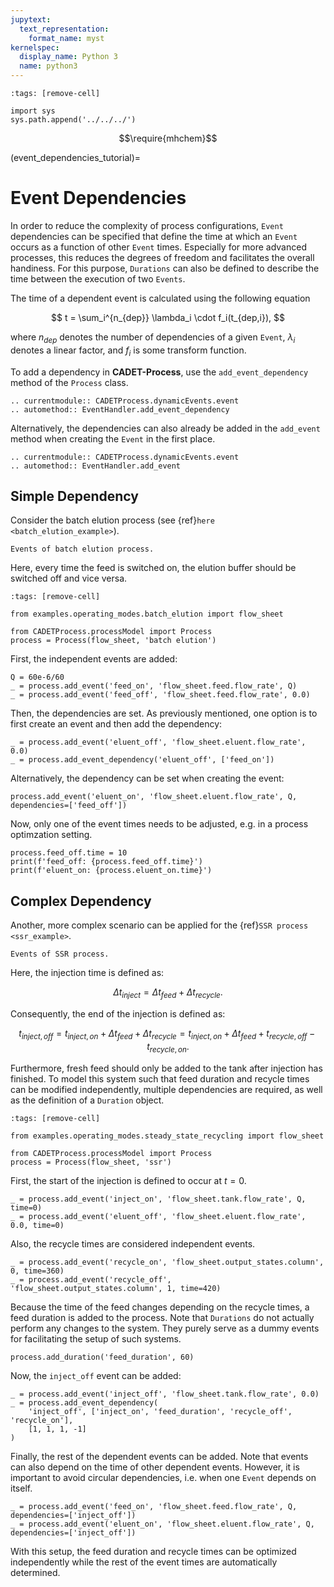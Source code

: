 ```yaml
---
jupytext:
  text_representation:
    format_name: myst
kernelspec:
  display_name: Python 3
  name: python3
---
```


```{code-cell} ipython3
:tags: [remove-cell]

import sys
sys.path.append('../../../')
```

$$\require{mhchem}$$

(event_dependencies_tutorial)=
# Event Dependencies
In order to reduce the complexity of process configurations, `Event` dependencies can be specified that define the time at which an `Event` occurs as a function of other `Event` times.
Especially for more advanced processes, this reduces the degrees of freedom and facilitates the overall handiness.
For this purpose, `Durations` can also be defined to describe the time between the execution of two `Events`.

The time of a dependent event is calculated using the following equation

$$
t = \sum_i^{n_{dep}} \lambda_i \cdot f_i(t_{dep,i}),
$$

where $n_{dep}$ denotes the number of dependencies of a given `Event`, $\lambda_i$ denotes a linear factor, and $f_i$ is some transform function.

To add a dependency in **CADET-Process**, use the `add_event_dependency` method of the `Process` class.

```{eval-rst}
.. currentmodule:: CADETProcess.dynamicEvents.event
.. automethod:: EventHandler.add_event_dependency
```

Alternatively, the dependencies can also already be added in the `add_event` method when creating the `Event` in the first place.

```{eval-rst}
.. currentmodule:: CADETProcess.dynamicEvents.event
.. automethod:: EventHandler.add_event
```

## Simple Dependency
Consider the batch elution process (see {ref}`here <batch_elution_example>`).

```{figure} ../../../examples/operating_modes/figures/batch_elution_events_simple.svg
Events of batch elution process.
```

Here, every time the feed is switched on, the elution buffer should be switched off and vice versa.


```{code-cell} ipython3
:tags: [remove-cell]

from examples.operating_modes.batch_elution import flow_sheet

from CADETProcess.processModel import Process
process = Process(flow_sheet, 'batch elution')
```

First, the independent events are added:
```{code-cell} ipython3
Q = 60e-6/60
_ = process.add_event('feed_on', 'flow_sheet.feed.flow_rate', Q)
_ = process.add_event('feed_off', 'flow_sheet.feed.flow_rate', 0.0)
```

Then, the dependencies are set.
As previously mentioned, one option is to first create an event and then add the dependency:

```{code-cell} ipython3
_ = process.add_event('eluent_off', 'flow_sheet.eluent.flow_rate', 0.0)
_ = process.add_event_dependency('eluent_off', ['feed_on'])
```

Alternatively, the dependency can be set when creating the event:

```{code-cell} ipython3
process.add_event('eluent_on', 'flow_sheet.eluent.flow_rate', Q, dependencies=['feed_off'])
```

Now, only one of the event times needs to be adjusted, e.g. in a process optimzation setting.

```{code-cell} ipython3
process.feed_off.time = 10
print(f'feed_off: {process.feed_off.time}')
print(f'eluent_on: {process.eluent_on.time}')
```

## Complex Dependency
Another, more complex scenario can be applied for the {ref}`SSR process <ssr_example>`.

```{figure} ../../../examples/operating_modes/figures/ssr_events.svg
Events of SSR process.
```

Here, the injection time is defined as:

$$
\Delta t_{inject} = \Delta t_{feed} + \Delta t_{recycle}.
$$

Consequently, the end of the injection is defined as:

$$
t_{inject, off} = t_{inject, on} + \Delta t_{feed} + \Delta t_{recycle} = t_{inject, on} + \Delta t_{feed} + t_{recycle, off} - t_{recycle, on}.
$$

Furthermore, fresh feed should only be added to the tank after injection has finished.
To model this system such that feed duration and recycle times can be modified independently, multiple dependencies are required, as well as the definition of a `Duration` object.

```{code-cell} ipython3
:tags: [remove-cell]

from examples.operating_modes.steady_state_recycling import flow_sheet

from CADETProcess.processModel import Process
process = Process(flow_sheet, 'ssr')
```

First, the start of the injection is defined to occur at $t=0$.

```{code-cell} ipython3
_ = process.add_event('inject_on', 'flow_sheet.tank.flow_rate', Q, time=0)
_ = process.add_event('eluent_off', 'flow_sheet.eluent.flow_rate', 0.0, time=0)
```

Also, the recycle times are considered independent events.

```{code-cell} ipython3
_ = process.add_event('recycle_on', 'flow_sheet.output_states.column', 0, time=360)
_ = process.add_event('recycle_off', 'flow_sheet.output_states.column', 1, time=420)
```

Because the time of the feed changes depending on the recycle times, a feed duration is added to the process.
Note that `Durations` do not actually perform any changes to the system.
They purely serve as a dummy events for facilitating the setup of such systems.

```{code-cell} ipython3
process.add_duration('feed_duration', 60)
```

Now, the `inject_off` event can be added:

```{code-cell} ipython3
_ = process.add_event('inject_off', 'flow_sheet.tank.flow_rate', 0.0)
_ = process.add_event_dependency(
    'inject_off', ['inject_on', 'feed_duration', 'recycle_off', 'recycle_on'],
    [1, 1, 1, -1]
)
```

Finally, the rest of the dependent events can be added.
Note that events can also depend on the time of other dependent events.
However, it is important to avoid circular dependencies, i.e. when one `Event` depends on itself.

```{code-cell} ipython3
_ = process.add_event('feed_on', 'flow_sheet.feed.flow_rate', Q, dependencies=['inject_off'])
_ = process.add_event('eluent_on', 'flow_sheet.eluent.flow_rate', Q, dependencies=['inject_off'])
```

With this setup, the feed duration and recycle times can be optimized independently while the rest of the event times are automatically determined.

